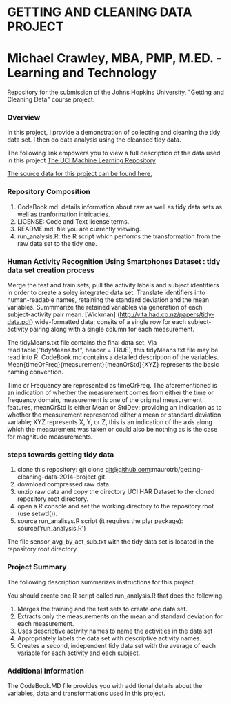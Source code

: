 # GETTING AND CLEANING DATA PROJECT

# Michael Crawley, MBA, PMP, M.ED. - Learning and Technology

Repository for the submission of the Johns Hopkins University, "Getting and Cleaning Data" course project.

### Overview
In this project, I provide a demonstration of collecting and cleaning the tidy data set. I then do data analysis using the cleansed tidy data.

The following link empowers you to view a full description of the data used in this project 
[The UCI Machine Learning Repository](http://archive.ics.uci.edu/ml/datasets/Human+Activity+Recognition+Using+Smartphones)

[The source data for this project can be found here.](https://d396qusza40orc.cloudfront.net/getdata%2Fprojectfiles%2FUCI%20HAR%20Dataset.zip)

### Repository Composition
1. CodeBook.md: details information about raw as well as tidy data sets as well as tranformation intricacies.
2. LICENSE: Code and Text license terms.
3. README.md: file you are currently viewing.
4. run_analysis.R: the R script which performs the transformation from the raw data set to the tidy one.

### Human Activity Recognition Using Smartphones Dataset : tidy data set creation process
Merge the test and train sets; pull the activity labels and subject identifiers in order to create a soley integrated data set. 
Translate identifiers into human-readable names, retaining the standard deviation and the mean variables.  Summmarize the retained variables via generation of each subject-activity pair mean.  [Wickman] (http://vita.had.co.nz/papers/tidy-data.pdf) wide-formatted data; consits of a single row for each subject-activity pairing along with a single column for each measurement.

The tidyMeans.txt file contains the final data set.  Via read.table("tidyMeans.txt", header = TRUE), this tidyMeans.txt file may be read into R. CodeBook.md contains a detailed description of the variables. Mean{timeOrFreq}{measurement}{meanOrStd}{XYZ} represents the basic naming convention.

Time or Frequency are represented as timeOrFreq.  The aforementioned is an indication of whether the measurement comes from either the time or frequency domain, measurement is one of the original measurement features, meanOrStd is either Mean or StdDev: providing an indication as to whether the measurement represented either a mean or standard deviation variable; XYZ represents X, Y, or Z, this is an indication of  the axis along which the measurement was taken or could also be nothing as is the case for magnitude measurements.

### steps towards getting tidy data
1. clone this repository: git clone git@github.com:maurotrb/getting-cleaning-data-2014-project.git.
2. download compressed raw data.
3. unzip raw data and copy the directory UCI HAR Dataset to the cloned repository root directory.
4. open a R console and set the working directory to the repository root (use setwd()).
5. source run_analisys.R script (it requires the plyr package): source('run_analysis.R')

 The file sensor_avg_by_act_sub.txt with the tidy data set is located in the repository root directory.

### Project Summary
The following description summarizes instructions for this project.

You should create one R script called run_analysis.R that does the following. 
1. Merges the training and the test sets to create one data set.
2. Extracts only the measurements on the mean and standard deviation for each measurement. 
3. Uses descriptive activity names to name the activities in the data set
4. Appropriately labels the data set with descriptive activity names.  
5. Creates a second, independent tidy data set with the average of each variable for each activity and each subject. 

### Additional Information
The CodeBook.MD file provides you with additional details about the variables, data and transformations used in this project.

